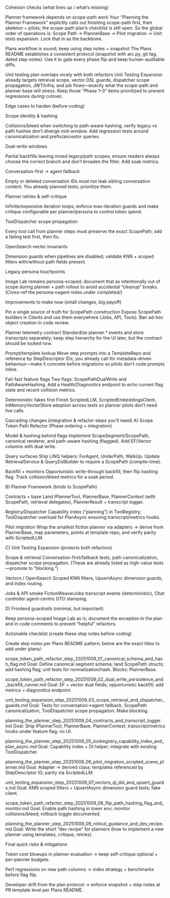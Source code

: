 Cohesion checks (what lines up / what’s missing)

Planner framework depends on scope-path work
Your “Planning the Planner Framework” explicitly calls out finishing scope-path first, then skeleton + pilots; the scope-path plan’s checklist is still open. So the global order of operations is: Scope Path → PlannerBase → Pilot migration → Unit tests expansion. Lock that in as the backbone. 

Plans workflow is sound; keep using step notes + snapshot
The Plans README establishes a consistent protocol (snapshot with arc.py, git tag, dated step notes). Use it to gate every phase flip and keep human-auditable diffs. 

Unit testing plan overlaps nicely with both refactors
Unit Testing Expansion already targets retrieval scope, vector DSL guards, dispatcher scope propagation, JWT/infra, and job flows—exactly what the scope-path and planner base will stress. Keep those “Phase 1–3” items prioritized to prevent regressions during cutover. 

Edge cases to harden (before coding)

Scope identity & hashing

Collisions/bleed when switching to path-aware hashing; verify legacy vs path hashes don’t diverge mid-window. Add regression tests around canonicalization and prefix/ancestor queries. 

Dual-write windows

Partial backfills leaving mixed legacy/path scopes; ensure readers always choose the correct branch and don’t broaden the filter. Add soak metrics. 

Conversation-first → agent fallback

Empty or deleted conversation IDs must not leak sibling conversation content. You already planned tests; prioritize them. 

Planner retries & self-critique

Infinite/expensive iteration loops; enforce max-iteration guards and make critique configurable per planner/persona to control token spend. 

ToolDispatcher scope propagation

Every tool call from planner steps must preserve the exact ScopePath; add a failing test first, then fix. 

OpenSearch vector invariants

Dimension guards when pipelines are disabled; validate KNN + scoped filters with/without path fields present. 

Legacy persona touchpoints

Image Lab remains persona-scoped; document that as intentionally out of scope during planner + path rollout to avoid accidental “cleanup” breaks. (Cross-ref the persona→agent notes under completed/) 

Improvements to make now (small changes, big payoff)

Pin a single source of truth for ScopePath construction
Expose ScopePath builders in Clients and use them everywhere (Jobs, API, Tools). Ban ad-hoc object creation in code review. 

Planner telemetry contract
Standardize planner.* events and store transcripts separately; keep step hierarchy for the UI later, but the contract should be locked now. 

Prompt/template lookup
Move step prompts into a TemplateRepo and reference by StepDescriptor IDs; you already call for metadata-driven behaviour—make it concrete before migrations so pilots don’t code prompts inline. 

Fail-fast feature flags
Two flags: ScopePathDualWrite and PathAwareHashing. Add a Health/Diagnostics endpoint to echo current flag state and recent collision metrics. 

Deterministic fakes first
Finish ScriptedLLM, ScriptedEmbeddingsClient, InMemoryVectorStore adoption across tests so planner pilots don’t need live calls. 

Cascading changes (integration & refactor steps you’ll need)
A) Scope Token Path Refactor (Phase ordering + integration)

Model & hashing behind flags
Implement ScopeSegment/ScopePath, canonical renderer, and path-aware hashing (flagged). Add EF/Vector columns with dual write. 

Query surfaces
Ship LINQ helpers: ForAgent, UnderPath, WalkUp. Update RetrievalService & QueryDslBuilder to require a ScopePath (compile-time). 

Backfill + monitors
Opportunistic write-through backfill, then flip hashing flag. Track collision/bleed metrics for a soak period. 

B) Planner Framework (binds to ScopePath)

Contracts + base
Land IPlannerTool, PlannerBase<TParams>, PlannerContext (with ScopePath, retrieval delegates), PlannerResult + transcript logger. 

Registry/Dispatcher
Capability index (“planning”) in ToolRegistry; ToolDispatcher overload for PlanAsync<TPlanner> ensuring transcript/metrics hooks. 

Pilot migration
Wrap the smallest fiction planner via adapters → derive from PlannerBase, map parameters, points at template repo, and verify parity with ScriptedLLM. 

C) Unit Testing Expansion (protects both refactors)

Scope & retrieval
Conversation-first/fallback tests, path canonicalization, dispatcher scope propagation. (These are already listed as high-value tests—promote to “blocking.”) 

Vectors / OpenSearch
Scoped KNN filters, UpsertAsync dimension guards, and index routing. 

Jobs & API smoke
FictionWeaverJobs transcript events (deterministic), Chat controller agent-centric DTO stamping. 

D) Frontend guardrails (minimal, but important)

Keep persona-scoped Image Lab as is; document the exception in the plan and in code comments to prevent “helpful” refactors. 

Actionable checklist (create these step notes before coding)

Create step notes per Plans README pattern; below are the exact titles to add under plans/:

scope_token_path_refactor_step_20251009_01_canonical_schema_and_hash_flag.md
Goal: Define canonical segment schema; land ScopePath structs; add hashing flag; unit tests for normalization/hash. Blocks: PlannerBase. 

scope_token_path_refactor_step_20251009_02_dual_write_persistence_and_backfill_runner.md
Goal: EF + vector dual fields; opportunistic backfill; add metrics + diagnostics endpoint. 

unit_testing_expansion_step_20251009_03_scope_retrieval_and_dispatcher_guards.md
Goal: Tests for conversation→agent fallback, ScopePath canonicalization, ToolDispatcher scope propagation. Make blocking. 

planning_the_planner_step_20251009_04_contracts_and_transcript_logger.md
Goal: Ship IPlannerTool, PlannerBase, PlannerContext, transcript/metrics hooks under feature flag; no UI. 

planning_the_planner_step_20251009_05_toolregistry_capability_index_and_plan_async.md
Goal: Capability index + DI helper; integrate with existing ToolDispatcher. 

planning_the_planner_step_20251009_06_pilot_migration_scripted_scene_planner.md
Goal: Adapter → derived class; templates referenced by StepDescriptor ID; parity via ScriptedLLM. 

unit_testing_expansion_step_20251009_07_vectors_ql_dsl_and_upsert_guards.md
Goal: KNN scoped filters + UpsertAsync dimension guard tests; fake client. 

scope_token_path_refactor_step_20251009_08_flip_path_hashing_flag_and_monitor.md
Goal: Enable path hashing in lower env; monitor collisions/bleed; rollback toggle documented. 

planning_the_planner_step_20251009_09_rollout_guidance_and_dev_recipe.md
Goal: Write the short “dev recipe” for planners (how to implement a new planner using templates, critique, retries). 

Final quick risks & mitigations

Token cost blowups in planner evaluation → keep self-critique optional + per-planner budgets. 

Perf regressions on new path columns → index strategy + benchmarks before flag flip. 

Developer drift from the plan protocol → enforce snapshot + step notes at PR template level per Plans README.